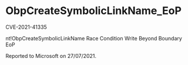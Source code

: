 # ObpCreateSymbolicLinkName_EoP
CVE-2021-41335

nt!ObpCreateSymbolicLinkName Race Condition Write Beyond Boundary EoP




Reported to Microsoft on 27/07/2021.
